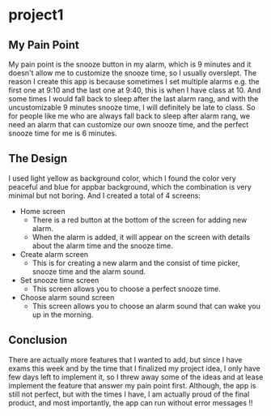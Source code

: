 # project1

## My Pain Point

My pain point is the snooze button in my alarm, which is 9 minutes and 
it doesn't allow me to customize the snooze time, so I usually overslept.
The reason I create this app is because sometimes I set multiple alarms
e.g. the first one at 9:10 and the last one at 9:40, this is when I have class at 10.
And some times I would fall back to sleep after the last alarm rang, and with the
uncustomizable 9 minutes snooze time, I will definitely be late to class.
So for people like me who are always fall back to sleep after alarm rang,
we need an alarm that can customize our own snooze time, and the perfect 
snooze time for me is 6 minutes.


## The Design

I used light yellow as background color, which I found the color very peaceful 
and blue for appbar background, which the combination is very minimal but not boring.
And I created a total of 4 screens:
- Home screen
  - There is a red button at the bottom of the screen for adding new alarm.
  - When the alarm is added, it will appear on the screen with details about 
    the alarm time and the snooze time.
- Create alarm screen
  - This is for creating a new alarm and the consist of time picker, snooze time 
    and the alarm sound.
- Set snooze time screen
  - This screen allows you to choose a perfect snooze time.
- Choose alarm sound screen
  - This screen allows you to choose an alarm sound that can wake you up in the morning.

## Conclusion

There are actually more features that I wanted to add, but since I have exams this week 
and by the time that I finalized my project idea, I only have few days left to implement it,
so I threw away some of the ideas and at lease implement the feature that 
answer my pain point first. Although, the app is still not perfect, but with the times I have, 
I am actually proud of the final product, and most importantly, the app can run without error messages !!